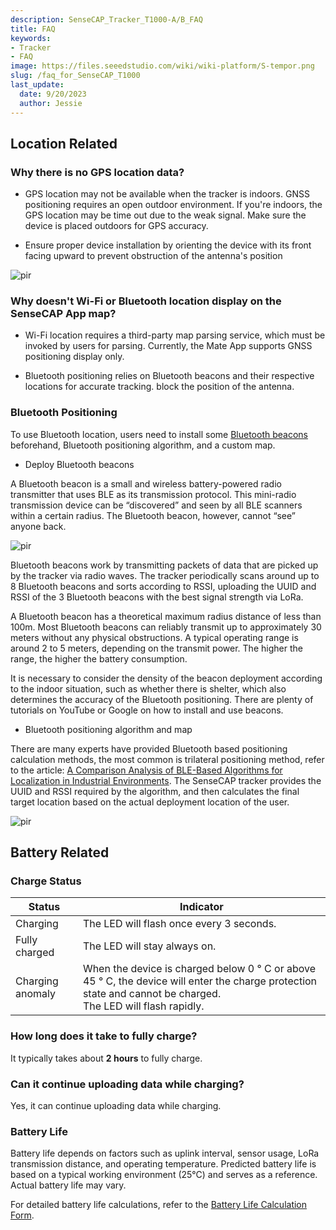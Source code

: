 ```yaml
---
description: SenseCAP_Tracker_T1000-A/B_FAQ
title: FAQ
keywords:
- Tracker
- FAQ
image: https://files.seeedstudio.com/wiki/wiki-platform/S-tempor.png
slug: /faq_for_SenseCAP_T1000
last_update:
  date: 9/20/2023
  author: Jessie
---
```



## Location Related

### Why there is no GPS location data?

* GPS location may not be available when the tracker is indoors. GNSS positioning requires an open outdoor environment. If you're indoors, the GPS location may be time out due to the weak signal. Make sure the device is placed outdoors for GPS accuracy.

* Ensure proper device installation by orienting the device with its front facing upward to prevent obstruction of the antenna's position

<p style={{textAlign: 'center'}}><img src="https://files.seeedstudio.com/wiki/SenseCAP/Tracker/install.png" alt="pir" width={700} height="auto" /></p>



### Why doesn't Wi-Fi or Bluetooth location display on the SenseCAP App map?

* Wi-Fi location requires a third-party map parsing service, which must be invoked by users for parsing. Currently, the Mate App supports GNSS positioning display only.

* Bluetooth positioning relies on Bluetooth beacons and their respective locations for accurate tracking.
block the position of the antenna. 



### Bluetooth Positioning

To use Bluetooth location, users need to install some [Bluetooth beacons](https://www.seeedstudio.com/E5-Location-Beacon-p-5791.html) beforehand, Bluetooth positioning algorithm, and a custom map.

* Deploy Bluetooth beacons

A Bluetooth beacon is a small and wireless battery-powered radio transmitter that uses BLE as its
transmission protocol. This mini-radio transmission device can be “discovered” and seen by all BLE
scanners within a certain radius. The Bluetooth beacon, however, cannot “see” anyone back.

<p style={{textAlign: 'center'}}><img src="https://files.seeedstudio.com/wiki/SenseCAP/Tracker/BLE1.png" alt="pir" width={700} height="auto" /></p>


Bluetooth beacons work by transmitting packets of data that are picked up by the tracker via radio
waves. The tracker periodically scans around up to 8 Bluetooth beacons and sorts according
to RSSI, uploading the UUID and RSSI of the 3 Bluetooth beacons with the best signal
strength via LoRa.

A Bluetooth beacon has a theoretical maximum radius distance of less than 100m. Most Bluetooth
beacons can reliably transmit up to approximately 30 meters without any physical obstructions. A
typical operating range is around 2 to 5 meters, depending on the transmit power. The higher the
range, the higher the battery consumption.

It is necessary to consider the density of the beacon deployment according to the indoor situation,
such as whether there is shelter, which also determines the accuracy of the Bluetooth positioning.
There are plenty of tutorials on YouTube or Google on how to install and use beacons.




* Bluetooth positioning algorithm and map

There are many experts have provided Bluetooth based positioning calculation methods, the most
common is trilateral positioning method, refer to the article: [A Comparison Analysis of BLE-Based
Algorithms for Localization in Industrial Environments](https://www.researchgate.net/publication/338241733_A_Comparison_Analysis_of_BLE-Based_Algorithms_for_Localization_in_Industrial_Environments). The SenseCAP tracker provides the UUID and RSSI required by the algorithm, and then calculates the final target location based on the actual deployment location of the user.

<p style={{textAlign: 'center'}}><img src="https://files.seeedstudio.com/wiki/SenseCAP/Tracker/BLE2.png" alt="pir" width={600} height="auto" /></p>

## Battery Related

### Charge Status

|Status|Indicator|
|----|----|
|Charging| The LED will flash once every 3 seconds.|
|Fully charged| The LED will stay always on.|
|Charging anomaly|When the device is charged below 0 ° C or above 45 ° C, the device will enter the charge protection state and cannot be charged.<br/>The LED will flash rapidly.|


### How long does it take to fully charge?

It typically takes about **2 hours** to fully charge.

### Can it continue uploading data while charging?

Yes, it can continue uploading data while charging.

### Battery Life

Battery life depends on factors such as uplink interval, sensor usage, LoRa transmission distance, and operating temperature. Predicted battery life is based on a typical working environment (25°C) and serves as a reference. Actual battery life may vary.

For detailed battery life calculations, refer to the [Battery Life Calculation Form](https://files.seeedstudio.com/products/SenseCAP/SenseCAP_Tracker/Trcaker_Battery_%20Life_Calculation_T1000_AB.xlsx).





